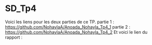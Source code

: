 # SD_Tp4
Voici les liens pour les deux parties de ce TP.
partie 1 : https://github.com/NohaylaA/Anoada_Nohayla_Tp4_1
partie 2 : https://github.com/NohaylaA/Anoada_Nohayla_Tp4_2
Et voici le lien du rapport : 
